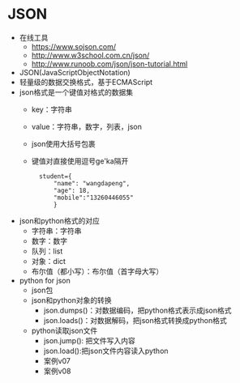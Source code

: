 # JSON
- 在线工具
    - https://www.sojson.com/
    - http://www.w3school.com.cn/json/
    - http://www.runoob.com/json/json-tutorial.html
- JSON(JavaScriptObjectNotation)
- 轻量级的数据交换格式，基于ECMAScript
- json格式是一个键值对格式的数据集
    - key：字符串
    - value：字符串，数字，列表，json
    - json使用大括号包裹
    - 键值对直接使用逗号ge'ka隔开
    
            student={
                "name": "wangdapeng",
                "age": 18,
                "mobile":"13260446055"
                }        
             
- json和python格式的对应
    - 字符串：字符串
    - 数字：数字
    - 队列：list
    - 对象：dict
    - 布尔值（都小写）：布尔值（首字母大写） 
- python for json 
    - json包
    - json和python对象的转换
        - json.dumps()：对数据编码，把python格式表示成json格式
        - json.loads()：对数据解码，把json格式转换成python格式
    - python读取json文件
        - json.jump(): 把文件写入内容
        - json.load():把json文件内容读入python
        - 案例v07
        - 案例v08
    